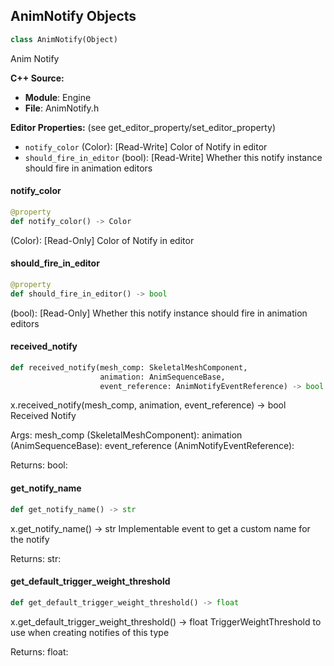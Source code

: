 ## AnimNotify Objects

```python
class AnimNotify(Object)
```

Anim Notify

**C++ Source:**

- **Module**: Engine
- **File**: AnimNotify.h

**Editor Properties:** (see get_editor_property/set_editor_property)

- ``notify_color`` (Color):  [Read-Write] Color of Notify in editor
- ``should_fire_in_editor`` (bool):  [Read-Write] Whether this notify instance should fire in animation editors

<a id="unreal.AnimNotify.notify_color"></a>

#### notify_color

```python
@property
def notify_color() -> Color
```

(Color):  [Read-Only] Color of Notify in editor

<a id="unreal.AnimNotify.should_fire_in_editor"></a>

#### should_fire_in_editor

```python
@property
def should_fire_in_editor() -> bool
```

(bool):  [Read-Only] Whether this notify instance should fire in animation editors

<a id="unreal.AnimNotify.received_notify"></a>

#### received_notify

```python
def received_notify(mesh_comp: SkeletalMeshComponent,
                    animation: AnimSequenceBase,
                    event_reference: AnimNotifyEventReference) -> bool
```

x.received_notify(mesh_comp, animation, event_reference) -> bool
Received Notify

Args:
    mesh_comp (SkeletalMeshComponent): 
    animation (AnimSequenceBase): 
    event_reference (AnimNotifyEventReference): 

Returns:
    bool:

<a id="unreal.AnimNotify.get_notify_name"></a>

#### get_notify_name

```python
def get_notify_name() -> str
```

x.get_notify_name() -> str
Implementable event to get a custom name for the notify

Returns:
    str:

<a id="unreal.AnimNotify.get_default_trigger_weight_threshold"></a>

#### get_default_trigger_weight_threshold

```python
def get_default_trigger_weight_threshold() -> float
```

x.get_default_trigger_weight_threshold() -> float
TriggerWeightThreshold to use when creating notifies of this type

Returns:
    float:

<a id="unreal.AnimNotify_PlayMontageNotify"></a>